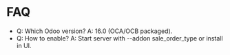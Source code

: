 # FAQ

- Q: Which Odoo version? A: 16.0 (OCA/OCB packaged).
- Q: How to enable? A: Start server with --addon sale_order_type or install in UI.
